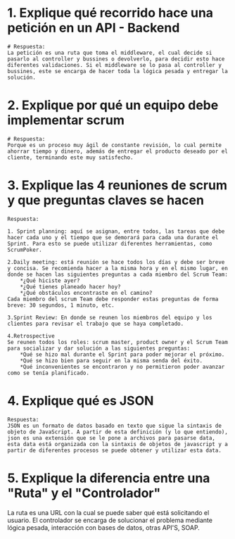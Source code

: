 # 1. Explique qué recorrido hace una petición en un API - Backend

    # Respuesta:
    La petición es una ruta que toma el middleware, el cual decide si pasarlo al controller y bussines o devolverlo, para decidir esto hace diferentes validaciones. Si el middleware se lo pasa al controller y bussines, este se encarga de hacer toda la lógica pesada y entregar la solución.

# 2. Explique por qué un equipo debe implementar scrum

    # Respuesta:
    Porque es un proceso muy ágil de constante revisión, lo cual permite ahorrar tiempo y dinero, además de entregar el producto deseado por el cliente, terminando este muy satisfecho.

# 3. Explique las 4 reuniones de scrum y que preguntas claves se hacen

    Respuesta:

    1. Sprint planning: aquí se asignan, entre todos, las tareas que debe hacer cada uno y el tiempo que se demorará para cada una durante el Sprint. Para esto se puede utilizar diferentes herramientas, como ScrumPoker.

    2.Daily meeting: está reunión se hace todos los días y debe ser breve y concisa. Se recomienda hacer a la misma hora y en el mismo lugar, en donde se hacen las siguientes preguntas a cada miembro del Scrum Team:
        *¿Qué hiciste ayer?
        *¿Qué tienes planeado hacer hoy?
        *¿Qué obstáculos encontraste en el camino?
    Cada miembro del scrum Team debe responder estas preguntas de forma breve: 30 segundos, 1 minuto, etc.

    3.Sprint Review: En donde se reunen los miembros del equipo y los clientes para revisar el trabajo que se haya completado.

    4.Retrospective
    Se reunen todos los roles: scrum master, product owner y el Scrum Team para socializar y dar solución a las siguientes preguntas:
        *Qué se hizo mal durante el Sprint para poder mejorar el próximo.
        *Qué se hizo bien para seguir en la misma senda del éxito.
        *Qué inconvenientes se encontraron y no permitieron poder avanzar como se tenía planificado.

# 4. Explique qué es JSON

    Respuesta:
    JSON es un formato de datos basado en texto que sigue la sintaxis de objeto de JavaScript. A partir de esta definición (y lo que entiendo), json es una extensión que se le pone a archivos para pasarse data, esta data está organizada con la sintaxis de objetos de javascript y a partir de diferentes procesos se puede obtener y utilizar esta data.

# 5. Explique la diferencia entre una "Ruta" y el "Controlador"

La ruta es una URL con la cual se puede saber qué está solicitando el usuario.
El controlador se encarga de solucionar el problema mediante lógica pesada, interacción con bases de datos, otras API'S, SOAP.
